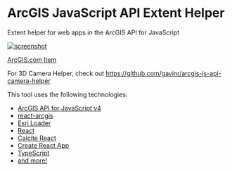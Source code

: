 # ArcGIS JavaScript API Extent Helper
Extent helper for web apps in the ArcGIS API for JavaScript

[![screenshot](https://raw.githubusercontent.com/gavinr/arcgis-js-api-extent-helper/master/screenshot.png)](https://arcgis-js-api-extent-helper.gavinr.com)

[ArcGIS.com Item](http://www.arcgis.com/home/item.html?id=bcd27c0222764228b98eda7b55fe5ac2)

For 3D Camera Helper, check out https://github.com/gavinr/arcgis-js-api-camera-helper

This tool uses the following technologies:

- [ArcGIS API for JavaScript v4](https://developers.arcgis.com/javascript/)
- [react-arcgis](https://github.com/Esri/react-arcgis)
- [Esri Loader](https://github.com/Esri/esri-loader)
- [React](https://reactjs.org/)
- [Calcite React](https://github.com/Esri/calcite-react)
- [Create React App](https://facebook.github.io/create-react-app/)
- [TypeScript](https://www.typescriptlang.org/)
- [and more!](https://github.com/gavinr/arcgis-js-api-extent-helper/blob/master/package.json)